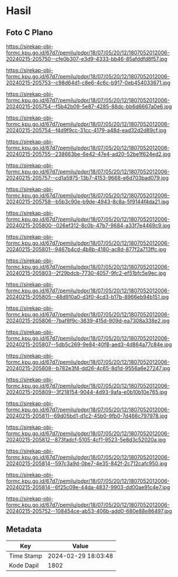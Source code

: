 # Hasil

## Foto C Plano

https://sirekap-obj-formc.kpu.go.id/67d7/pemilu/pdpr/18/07/05/20/12/1807052012006-20240215-205750--cfe0b307-e3d9-4333-bb46-85afddfd8f57.jpg

https://sirekap-obj-formc.kpu.go.id/67d7/pemilu/pdpr/18/07/05/20/12/1807052012006-20240215-205753--c98d64d1-c8e6-4c6c-b917-0eb454033671.jpg

https://sirekap-obj-formc.kpu.go.id/67d7/pemilu/pdpr/18/07/05/20/12/1807052012006-20240215-205754--f5b42b09-5e87-4285-88dc-bb6d6667a0e6.jpg

https://sirekap-obj-formc.kpu.go.id/67d7/pemilu/pdpr/18/07/05/20/12/1807052012006-20240215-205754--f4d9f9cc-31cc-4179-a48d-ead32d2d89cf.jpg

https://sirekap-obj-formc.kpu.go.id/67d7/pemilu/pdpr/18/07/05/20/12/1807052012006-20240215-205755--238663be-6e42-47e4-ad20-52be1f624ed2.jpg

https://sirekap-obj-formc.kpu.go.id/67d7/pemilu/pdpr/18/07/05/20/12/1807052012006-20240215-205757--cd1a5975-13b7-4153-9668-e6d703bad079.jpg

https://sirekap-obj-formc.kpu.go.id/67d7/pemilu/pdpr/18/07/05/20/12/1807052012006-20240215-205758--b5b3c90e-b9de-4943-8c8a-5f9144f4da21.jpg

https://sirekap-obj-formc.kpu.go.id/67d7/pemilu/pdpr/18/07/05/20/12/1807052012006-20240215-205800--026ef312-8c0b-47b7-9684-a33f7e4469c9.jpg

https://sirekap-obj-formc.kpu.go.id/67d7/pemilu/pdpr/18/07/05/20/12/1807052012006-20240215-205801--9467b4cd-4b8b-4180-ac8d-877f2a713ffc.jpg

https://sirekap-obj-formc.kpu.go.id/67d7/pemilu/pdpr/18/07/05/20/12/1807052012006-20240215-205803--2f29bdcb-7730-4057-9fc2-ef51bfc5e9ec.jpg

https://sirekap-obj-formc.kpu.go.id/67d7/pemilu/pdpr/18/07/05/20/12/1807052012006-20240215-205805--48d910a0-d3f0-4cd3-b17b-8966eb94b151.jpg

https://sirekap-obj-formc.kpu.go.id/67d7/pemilu/pdpr/18/07/05/20/12/1807052012006-20240215-205806--7baf8f9c-3639-415d-909d-ea7308a338e2.jpg

https://sirekap-obj-formc.kpu.go.id/67d7/pemilu/pdpr/18/07/05/20/12/1807052012006-20240215-205807--5db5c269-9e84-40f8-aed3-4d864a77c84e.jpg

https://sirekap-obj-formc.kpu.go.id/67d7/pemilu/pdpr/18/07/05/20/12/1807052012006-20240215-205808--b782e3f4-dd26-4c65-8d1d-9556a6e27247.jpg

https://sirekap-obj-formc.kpu.go.id/67d7/pemilu/pdpr/18/07/05/20/12/1807052012006-20240215-205809--3f218154-9044-4d93-9afa-e0b10b10e765.jpg

https://sirekap-obj-formc.kpu.go.id/67d7/pemilu/pdpr/18/07/05/20/12/1807052012006-20240215-205811--69d05bd1-d1c2-45b0-9fb0-7d466c797978.jpg

https://sirekap-obj-formc.kpu.go.id/67d7/pemilu/pdpr/18/07/05/20/12/1807052012006-20240215-205812--873fadcf-5105-4cf1-9523-5e8d3c52020a.jpg

https://sirekap-obj-formc.kpu.go.id/67d7/pemilu/pdpr/18/07/05/20/12/1807052012006-20240215-205814--597c3a9d-0be7-4e35-842f-2c712cafc950.jpg

https://sirekap-obj-formc.kpu.go.id/67d7/pemilu/pdpr/18/07/05/20/12/1807052012006-20240215-205814--6f25c09e-44da-4837-9903-dd00ae91c4e7.jpg

https://sirekap-obj-formc.kpu.go.id/67d7/pemilu/pdpr/18/07/05/20/12/1807052012006-20240215-205752--108454ce-ab53-406b-add0-680e88e86497.jpg


## Metadata

| Key        | Value               |
| ---------- | ------------------- |
| Time Stamp | 2024-02-29 18:03:48 |
| Kode Dapil | 1802                |



